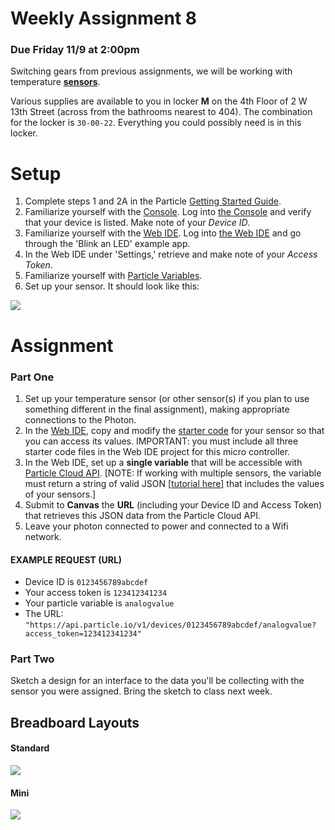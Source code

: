 # Weekly Assignment 8

### Due Friday 11/9 at 2:00pm

Switching gears from previous assignments, we will be working with temperature [**sensors**](https://www.adafruit.com/product/4089). 

Various supplies are available to you in locker **M** on the 4th Floor of 2 W 13th Street (across from the bathrooms nearest to 404). The combination for the locker is `30-00-22`. Everything you could possibly need is in this locker. 

# Setup

1. Complete steps 1 and 2A in the Particle [Getting Started Guide](https://docs.particle.io/guide/getting-started/start/photon/).  
2. Familiarize yourself with the [Console](https://docs.particle.io/guide/tools-and-features/console/). Log into [the Console](https://console.particle.io/) and verify that your device is listed. Make note of your *Device ID*.   
3. Familiarize yourself with the [Web IDE](https://docs.particle.io/guide/getting-started/build/photon/). Log into [the Web IDE](https://build.particle.io/) and go through the 'Blink an LED' example app.  
4. In the Web IDE under 'Settings,' retrieve and make note of your *Access Token*.  
5. Familiarize yourself with [Particle Variables](https://docs.particle.io/reference/firmware/photon/#particle-variable-).  
6. Set up your sensor. It should look like this: 

![](https://github.com/visualizedata/data-structures/raw/master/assets/tempsens.JPG)

# Assignment

### Part One

1. Set up your temperature sensor (or other sensor(s) if you plan to use something different in the final assignment), making appropriate connections to the Photon.  
2. In the [Web IDE](https://build.particle.io), copy and modify the [starter code](https://github.com/visualizedata/data-structures/tree/master/weekly_assignment_08) for your sensor so that you can access its values. IMPORTANT: you must include all three starter code files in the Web IDE project for this micro controller.   
3. In the Web IDE, set up a **single variable** that will be accessible with [Particle Cloud API](https://docs.particle.io/reference/api/). [NOTE: If working with multiple sensors, the variable must return a string of valid JSON [[tutorial here](https://community.particle.io/t/using-spark-publish-with-simple-json-data/3469)] that includes the values of your sensors.]  
4. Submit to **Canvas** the **URL** (including your Device ID and Access Token) that retrieves this JSON data from the Particle Cloud API.  
5. Leave your photon connected to power and connected to a Wifi network.  

#### EXAMPLE REQUEST (URL)
* Device ID is `0123456789abcdef`  
* Your access token is `123412341234`  
* Your particle variable is `analogvalue`  
* The URL: `"https://api.particle.io/v1/devices/0123456789abcdef/analogvalue?access_token=123412341234"`

### Part Two

Sketch a design for an interface to the data you'll be collecting with the sensor you were assigned. Bring the sketch to class next week. 
## Breadboard Layouts

#### Standard

![](https://cdn.sparkfun.com/assets/3/d/f/a/9/518c0b34ce395fea62000002.jpg)

#### Mini

![](https://cdn.sparkfun.com/assets/e/7/7/e/c/5175c500ce395f5a49000004.jpg)
